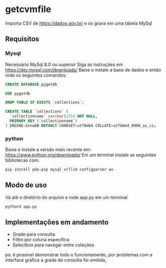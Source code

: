 # getcvmfile
Importa CSV de https://dados.gov.br/ e os grava em uma tabela MySql

## Requisitos
### Mysql
Necessário MySql 8.0 ou superior
Siga as instruções em <a>https://dev.mysql.com/downloads/</a>
Baixe e instale a base de dados e então rode os seguintes comandos:
~~~~sql
CREATE DATABASE pygetdb
~~~~
~~~~sql
USE pygetdb
~~~~
~~~~sql
DROP TABLE IF EXISTS `collections`;
~~~~
~~~~sql
CREATE TABLE `collections` (
  `collectionname` varchar(255) NOT NULL,
  PRIMARY KEY (`collectionname`)
) ENGINE=InnoDB DEFAULT CHARSET=utf8mb4 COLLATE=utf8mb4_0900_ai_ci;
~~~~
### python
Baixe e instale a versão mais recente em: <a>https://www.python.org/downloads/</a>
Em um terminal instale as seguintes bibliotecas com:

~~~~bash
pip install pdo-pip mysql urllib configparser wx
~~~~

## Modo de uso
Vá até o diretório do arquivo e rode app.py em um terminal
~~~~bash
python3 app.py
~~~~

## Implementações em andamento

* Grade para consulta
* Filtro por coluna especifica
* Selectbox para navegar entre coleções

ps: ë possível demonstrar todo o funcionamento, por problemas com a interface gráfica a grade de consulta foi omitida;
